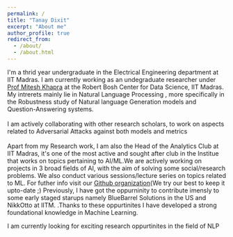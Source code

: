 ```yaml
---
permalink: /
title: "Tanay Dixit"
excerpt: "About me"
author_profile: true
redirect_from: 
  - /about/
  - /about.html
---
```


I'm a thrid year undergraduate in the Electrical Engineering department at IIT Madras. I am currently working as an undegraduate researcher under [Prof Mitesh Khapra](https://www.cse.iitm.ac.in/~miteshk/) at the Robert Bosh Center for Data Science, IIT Madras. My intrerets mainly lie in Natural Language Processing , more specifically in the Robustness study of Natural language Generation models and Question-Answering systems.<br><br>
I am actively collaborating with other research scholars, to work on aspects related to Adversarial Attacks against both models and metrics <br><br>
Apart from my Research work, I am also the Head of the Analytics Club at IIT Madras, it's one of the most active and sought after club in the Institue that works on topics pertaining to AI/ML.We are actively working on projects in 3 broad fields of AI, with the aim of solving some social/research problems. We also conduct various sessions/lecture series on topics related to ML. For futher info visit our [Github organization](https://github.com/analytics-club-iitm)(We try our best to keep it upto-date ;) Previously, I have got the oppurninity to contribute imensly to some early staged starups namely BlueBarrel Solutions in the US and NikkOtto at IITM. <!--I have interned at [Subex AI labs](https://www.subex.com/ai-labs/) where I got a chance to work on some SoTA Document text extraction models -->.Thanks to these oppurtinites I have developed a strong foundational knowledge in Machine Learning. <br>

I am currently looking for exciting research oppurtinites in the field of NLP
